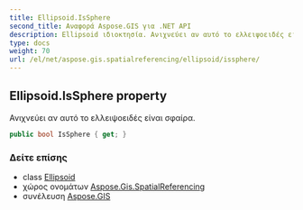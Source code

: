 ```yaml
---
title: Ellipsoid.IsSphere
second_title: Αναφορά Aspose.GIS για .NET API
description: Ellipsoid ιδιοκτησία. Ανιχνεύει αν αυτό το ελλειψοειδές είναι σφαίρα.
type: docs
weight: 70
url: /el/net/aspose.gis.spatialreferencing/ellipsoid/issphere/
---
```

## Ellipsoid.IsSphere property

Ανιχνεύει αν αυτό το ελλειψοειδές είναι σφαίρα.

```csharp
public bool IsSphere { get; }
```

### Δείτε επίσης

* class [Ellipsoid](../)
* χώρος ονομάτων [Aspose.Gis.SpatialReferencing](../../ellipsoid/)
* συνέλευση [Aspose.GIS](../../../)


